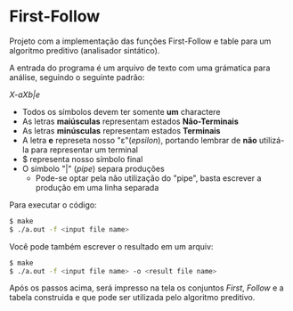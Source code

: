 # First-Follow

Projeto com a implementação das funções First-Follow e table para um algoritmo preditivo (analisador sintático).

A entrada do programa é um arquivo de texto com uma grámatica para análise, seguindo o seguinte padrão:

*X-aXb|e*


  * Todos os símbolos devem ter somente **um** charactere
  * As letras **maiúsculas** representam estados **Não-Terminais**
  * As letras **minúsculas** representam estados **Terminais**
  * A letra **e** represeta nosso "ε"(*epsilon*), portando lembrar de **não** utilizá-la para representar um terminal
  * $ representa nosso símbolo final
  * O símbolo "|" (*pipe*) separa produções
      * Pode-se optar pela não utilização do "pipe", basta escrever a produção em uma linha separada
      

Para executar o código:
```sh
$ make
$ ./a.out -f <input file name>
```
Você pode também escrever o resultado em um arquiv:
```sh
$ make
$ ./a.out -f <input file name> -o <result file name>
```

Após os passos acima, será impresso na tela os conjuntos *First*, *Follow* e a tabela construida e que pode ser utilizada pelo algoritmo preditivo.
